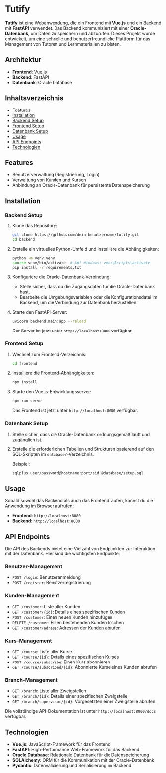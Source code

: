# Tutify

**Tutify** ist eine Webanwendung, die ein Frontend mit **Vue.js** und ein Backend mit **FastAPI** verwendet. Das Backend kommuniziert mit einer **Oracle-Datenbank**, um Daten zu speichern und abzurufen. Dieses Projekt wurde entwickelt, um eine schnelle und benutzerfreundliche Plattform für das Management von Tutoren und Lernmaterialien zu bieten.

## Architektur

- **Frontend**: Vue.js
- **Backend**: FastAPI
- **Datenbank**: Oracle Database

## Inhaltsverzeichnis

- [Features](#features)
- [Installation](#installation)
- [Backend Setup](#backend-setup)
- [Frontend Setup](#frontend-setup)
- [Datenbank Setup](#datenbank-setup)
- [Usage](#usage)
- [API Endpoints](#api-endpoints)
- [Technologien](#technologien)

## Features

- Benutzerverwaltung (Registrierung, Login)
- Verwaltung von Kunden und Kursen
- Anbindung an Oracle-Datenbank für persistente Datenspeicherung

## Installation

### Backend Setup

1. Klone das Repository:
   ```bash
   git clone https://github.com/dein-benutzername/tutify.git
   cd backend
   ```

2. Erstelle ein virtuelles Python-Umfeld und installiere die Abhängigkeiten:
   ```bash
   python -m venv venv
   source venv/bin/activate  # Auf Windows: venv\Scripts\activate
   pip install -r requirements.txt
   ```

3. Konfiguriere die Oracle-Datenbank-Verbindung:
   - Stelle sicher, dass du die Zugangsdaten für die Oracle-Datenbank hast.
   - Bearbeite die Umgebungsvariablen oder die Konfigurationsdatei im Backend, um die Verbindung zur Datenbank herzustellen.

4. Starte den FastAPI-Server:
   ```bash
   uvicorn backend.main:app --reload
   ```

   Der Server ist jetzt unter `http://localhost:8000` verfügbar.

### Frontend Setup

1. Wechsel zum Frontend-Verzeichnis:
   ```bash
   cd frontend
   ```

2. Installiere die Frontend-Abhängigkeiten:
   ```bash
   npm install
   ```

3. Starte den Vue.js-Entwicklungsserver:
   ```bash
   npm run serve
   ```

   Das Frontend ist jetzt unter `http://localhost:8080` verfügbar.

### Datenbank Setup

1. Stelle sicher, dass die Oracle-Datenbank ordnungsgemäß läuft und zugänglich ist.
2. Erstelle die erforderlichen Tabellen und Strukturen basierend auf den SQL-Skripten im `database/`-Verzeichnis.

   Beispiel:
   ```bash
   sqlplus user/password@hostname:port/sid @database/setup.sql
   ```

## Usage

Sobald sowohl das Backend als auch das Frontend laufen, kannst du die Anwendung im Browser aufrufen:

- **Frontend**: `http://localhost:8080`
- **Backend**: `http://localhost:8000`

## API Endpoints

Die API des Backends bietet eine Vielzahl von Endpunkten zur Interaktion mit der Datenbank. Hier sind die wichtigsten Endpunkte:

### Benutzer-Management

- `POST /login`: Benutzeranmeldung
- `POST /register`: Benutzerregistrierung

### Kunden-Management

- `GET /customer`: Liste aller Kunden
- `GET /customer/{id}`: Details eines spezifischen Kunden
- `POST /customer`: Einen neuen Kunden hinzufügen
- `DELETE /customer`: Einen bestehenden Kunden löschen
- `GET /customer/adress`: Adressen der Kunden abrufen

### Kurs-Management

- `GET /course`: Liste aller Kurse
- `GET /course/{id}`: Details eines spezifischen Kurses
- `POST /course/subscribe`: Einen Kurs abonnieren
- `GET /course/subscribed/{id}`: Abonnierte Kurse eines Kunden abrufen

### Branch-Management

- `GET /branch`: Liste aller Zweigstellen
- `GET /branch/{id}`: Details einer spezifischen Zweigstelle
- `GET /branch/supervisor/{id}`: Vorgesetzten einer Zweigstelle abrufen

Die vollständige API-Dokumentation ist unter `http://localhost:8000/docs` verfügbar.

## Technologien

- **Vue.js**: JavaScript-Framework für das Frontend
- **FastAPI**: High-Performance Web-Framework für das Backend
- **Oracle Database**: Relationale Datenbank für die Datenspeicherung
- **SQLAlchemy**: ORM für die Kommunikation mit der Oracle-Datenbank
- **Pydantic**: Datenvalidierung und Serialisierung im Backend
